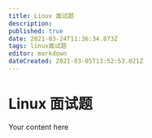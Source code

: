 ```yaml
---
title: Linux 面试题
description: 
published: true
date: 2021-03-24T11:36:34.873Z
tags: linux面试题
editor: markdown
dateCreated: 2021-03-05T13:52:53.021Z
---
```


# Linux 面试题
Your content here